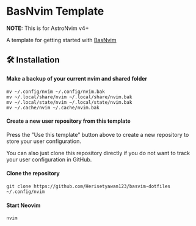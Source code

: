 # BasNvim Template

**NOTE:** This is for AstroNvim v4+

A template for getting started with [BasNvim](https://github.com/Herisetyawan123/basvim-dotfiles)

## 🛠️ Installation

#### Make a backup of your current nvim and shared folder

```shell
mv ~/.config/nvim ~/.config/nvim.bak
mv ~/.local/share/nvim ~/.local/share/nvim.bak
mv ~/.local/state/nvim ~/.local/state/nvim.bak
mv ~/.cache/nvim ~/.cache/nvim.bak
```

#### Create a new user repository from this template

Press the "Use this template" button above to create a new repository to store your user configuration.

You can also just clone this repository directly if you do not want to track your user configuration in GitHub.

#### Clone the repository

```shell
git clone https://github.com/Herisetyawan123/basvim-dotfiles ~/.config/nvim
```

#### Start Neovim

```shell
nvim
```
